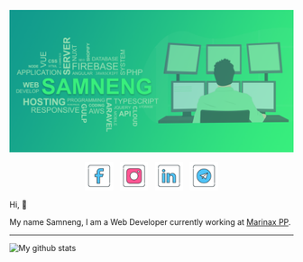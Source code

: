 [![Samneng](https://github.com/samneng/samneng/blob/master/asset/git-cover.png?raw=true)](https://samneng.me)


<p align='center'>
<a href="https://www.facebook.com/samnengung"><img height="50" src="https://github.com/samneng/samneng/blob/master/asset/fb.png?raw=true"></a>&nbsp;&nbsp;
<a href="https://www.instagram.com/u.samneng"><img height="50" src="https://github.com/samneng/samneng/blob/master/asset/ig.png?raw=true"></a>&nbsp;&nbsp;
<a href="https://www.linkedin.com/in/ungsamneng"><img height="50" src="https://github.com/samneng/samneng/blob/master/asset/linkin.png?raw=true"></a>&nbsp;&nbsp;
<a href="https://t.me/samneng_bot"><img height="50" src="https://github.com/samneng/samneng/blob/master/asset/telegram.png?raw=true"></a>
</p>

Hi, 👋

My name Samneng, I am a Web Developer currently working at [Marinax PP](https://cambodia.marinax.co.jp/).

 ---

![My github stats](https://github-readme-stats.vercel.app/api?username=samneng&show_icons=true&theme=vue&layout=compact)
